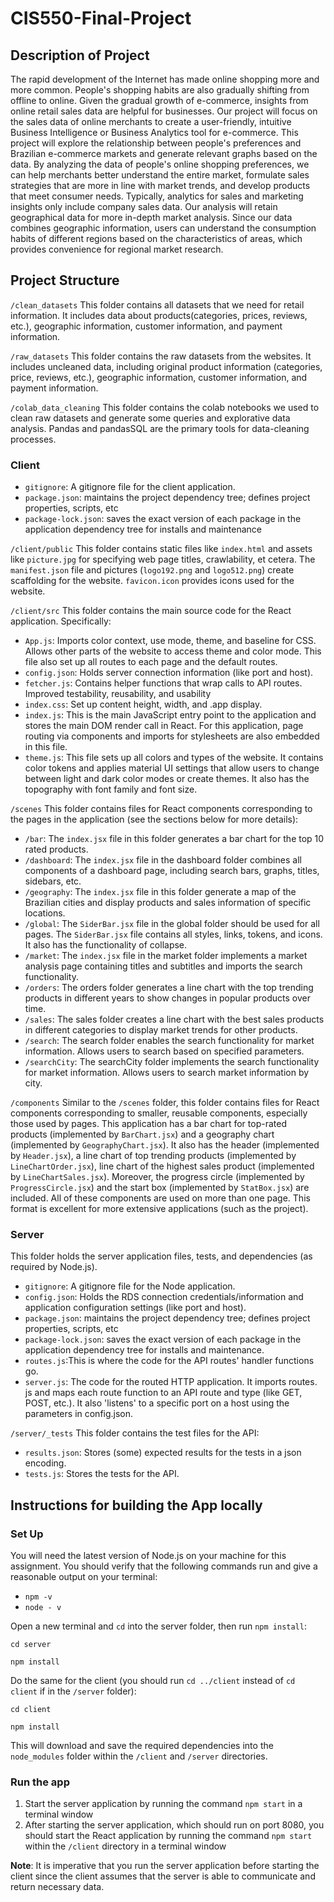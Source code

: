 # CIS550-Final-Project
## Description of Project

The rapid development of the Internet has made online shopping more and more common. People's shopping habits are also gradually shifting from offline to online. Given the gradual growth of e-commerce, insights from online retail sales data are helpful for businesses. Our project will focus on the sales data of online merchants to create a user-friendly, intuitive Business Intelligence or Business Analytics tool for e-commerce. This project will explore the relationship between people's preferences and Brazilian e-commerce markets and generate relevant graphs based on the data. By analyzing the data of people's online shopping preferences, we can help merchants better understand the entire market, formulate sales strategies that are more in line with market trends, and develop products that meet consumer needs. Typically, analytics for sales and marketing insights only include company sales data. Our analysis will retain geographical data for more in-depth market analysis. Since our data combines geographic information, users can understand the consumption habits of different regions based on the characteristics of areas, which provides convenience for regional market research.

## Project Structure

`/clean_datasets`
This folder contains all datasets that we need for retail information. It includes data about products(categories, prices, reviews, etc.), geographic information, customer information, and payment information.

`/raw_datasets`
This folder contains the raw datasets from the websites. It includes uncleaned data, including original product information (categories, price, reviews, etc.), geographic information, customer information, and payment information.

`/colab_data_cleaning`
This folder contains the colab notebooks we used to clean raw datasets and generate some queries and explorative data analysis. Pandas and pandasSQL are the primary tools for data-cleaning processes.

### Client
- `gitignore`: A gitignore file for the client application.
- `package.json`: maintains the project dependency tree; defines project properties, scripts, etc 
- `package-lock.json`: saves the exact version of each package in the application dependency tree for installs and maintenance

`/client/public` 
This folder contains static files like `index.html` and assets like `picture.jpg` for specifying web page titles, crawlability, et cetera. The `manifest.json` file and pictures (`logo192.png` and `logo512.png`) create scaffolding for the website. `favicon.icon` provides icons used for the website.

`/client/src` 
This folder contains the main source code for the React application. Specifically: 
- `App.js`: Imports color context, use mode, theme, and baseline for CSS. Allows other parts of the website to access theme and color mode. This file also set up all routes to each page and the default routes.
- `config.json`: Holds server connection information (like port and host). 
- `fetcher.js`: Contains helper functions that wrap calls to API routes. Improved testability, reusability, and usability
- `index.css`: Set up content height, width, and .app display.
- `index.js`: This is the main JavaScript entry point to the application and stores the main DOM render call in React. For this application, page routing via components and imports for stylesheets are also embedded in this file.
- `theme.js`: This file sets up all colors and types of the website. It contains color tokens and applies material UI settings that allow users to change between light and dark color modes or create themes. It also has the topography with font family and font size.

`/scenes` This folder contains files for React components corresponding to the pages in the application (see the sections below for more details):
- `/bar`: The `index.jsx` file in this folder generates a bar chart for the top 10 rated products.
- `/dashboard`: The `index.jsx` file in the dashboard folder combines all components of a dashboard page, including search bars, graphs, titles, sidebars, etc.
- `/geography`: The `index.jsx` file in this folder generate a map of the Brazilian cities and display products and sales information of specific locations.
- `/global`: The `SiderBar.jsx` file in the global folder should be used for all pages. The `SiderBar.jsx` file contains all styles, links, tokens, and icons. It also has the functionality of collapse.
- `/market`: The `index.jsx` file in the market folder implements a market analysis page containing titles and subtitles and imports the search functionality.
- `/orders`: The orders folder generates a line chart with the top trending products in different years to show changes in popular products over time.
- `/sales`: The sales folder creates a line chart with the best sales products in different categories to display market trends for other products.
- `/search`: The search folder enables the search functionality for market information. Allows users to search based on specified parameters.
- `/searchCity`: The searchCity folder implements the search functionality for market information. Allows users to search market information by city.

`/components` Similar to the `/scenes` folder, this folder contains files for React components corresponding to smaller, reusable components, especially those used by pages. This application has a bar chart for top-rated products (implemented by `BarChart.jsx`) and a geography chart (implemented by `GeographyChart.jsx`). It also has the header (implemented by `Header.jsx`), a line chart of top trending products (implemented by `LineChartOrder.jsx`), line chart of the highest sales product (implemented by `LineChartSales.jsx`). Moreover, the progress circle (implemented by `ProgressCircle.jsx`) and the start box (implemented by `StatBox.jsx`) are included. All of these components are used on more than one page. This format is excellent for more extensive applications (such as the project).

### Server
This folder holds the server application files, tests, and dependencies (as required by Node.js). 
- `gitignore`: A gitignore file for the Node application.
- `config.json`: Holds the RDS connection credentials/information and application configuration settings (like port and host).
- `package.json`: maintains the project dependency tree; defines project properties, scripts, etc
- `package-lock.json`: saves the exact version of each package in the application dependency tree for installs and maintenance.
- `routes.js`:This is where the code for the API routes' handler functions go. 
- `server.js`: The code for the routed HTTP application. It imports routes. js and maps each route function to an API route and type (like GET, POST, etc.). It also 'listens' to a specific port on a host using the parameters in config.json.

`/server/_tests`
This folder contains the test files for the API:
- `results.json`: Stores (some) expected results for the tests in a json encoding.
- `tests.js`: Stores the tests for the API.

## Instructions for building the App locally
### Set Up
You  will  need  the latest  version  of  Node.js  on  your  machine  for  this  assignment.  You  should  verify that the following commands run and give a reasonable output on your terminal: 
- `npm -v`
- `node - v`

Open a new terminal and `cd` into the server folder, then run `npm install`:
```
cd server
```
```
npm install
```
Do the same for the client (you should run `cd ../client` instead of `cd client` if in the `/server` folder):
```
cd client
```
```
npm install
```
This will download and save the required dependencies into the `node_modules` folder within the `/client` and `/server` directories.

### Run the app
1. Start the server application by running the command `npm start` in a terminal window
2. After starting the server application, which should run on port 8080, you should start the React application by running the command `npm start` within the `/client` directory in a terminal window

**Note**: It is imperative that you run the server application before starting the client since the client assumes that the server is able to communicate and return necessary data.
